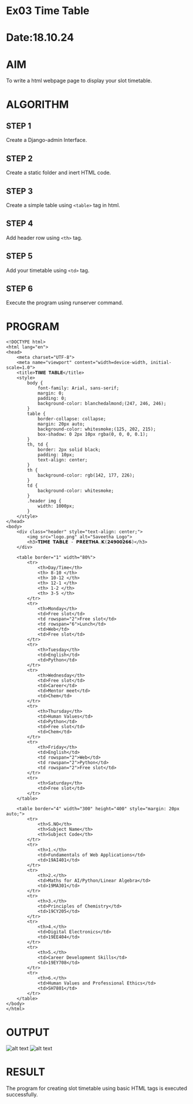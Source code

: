 # Ex03 Time Table
# Date:18.10.24
# AIM
To write a html webpage page to display your slot timetable.

# ALGORITHM
## STEP 1
Create a Django-admin Interface.

## STEP 2
Create a static folder and inert HTML code.

## STEP 3
Create a simple table using `<table>` tag in html.

## STEP 4
Add header row using `<th>` tag.

## STEP 5
Add your timetable using `<td>` tag.

## STEP 6
Execute the program using runserver command.

# PROGRAM
```
<!DOCTYPE html>
<html lang="en">
<head>
    <meta charset="UTF-8">
    <meta name="viewport" content="width=device-width, initial-scale=1.0">
    <title>𝐓𝐈𝐌𝐄 𝐓𝐀𝐁𝐋𝐄</title>
    <style>
        body {
            font-family: Arial, sans-serif;
            margin: 0;
            padding: 0;
            background-color: blanchedalmond;(247, 246, 246);
        }
        table {
            border-collapse: collapse;
            margin: 20px auto;
            background-color: whitesmoke;(125, 202, 215);
            box-shadow: 0 2px 10px rgba(0, 0, 0, 0.1);
        }
        th, td {
            border: 2px solid black;
            padding: 10px;
            text-align: center;
        }
        th {
            background-color: rgb(142, 177, 226);
        }
        td {
            background-color: whitesmoke;
        }
        .header img {
            width: 1000px;
        }
    </style>
</head>
<body>
    <div class="header" style="text-align: center;">
        <img src="logo.png" alt="Saveetha Logo">
        <h3>𝗧𝗜𝗠𝗘 𝗧𝗔𝗕𝗟𝗘 - 𝗣𝗥𝗘𝗘𝗧𝗛𝗔.𝗞(𝟮𝟰𝟵𝟬𝟬𝟮𝟲𝟲)</h3>
    </div>
    
    <table border="1" width="80%">
        <tr>
            <th>Day/Time</th>
            <th> 8-10 </th>
            <th> 10-12 </th>
            <th> 12-1 </th>
            <th> 1-2 </th>
            <th> 3-5 </th>
        </tr>
        <tr>
            <th>Monday</th>
            <td>Free slot</td>
            <td rowspan="2">Free slot</td>
            <td rowspan="6">Lunch</td>
            <td>Web</td>
            <td>Free slot</td>
        </tr>
        <tr>
            <th>Tuesday</th>
            <td>English</td>
            <td>Python</td>
        </tr>
        <tr>
            <th>Wednesday</th>
            <td>Free slot</td>
            <td>Career</td>
            <td>Mentor meet</td>
            <td>Chem</td>
        </tr>
        <tr>
            <th>Thursday</th>
            <td>Human Values</td>
            <td>Python</td>
            <td>Free slot</td>
            <td>Chem</td>
        </tr>
        <tr>
            <th>Friday</th>
            <td>English</td>
            <td rowspan="2">Web</td>
            <td rowspan="2">Python</td>
            <td rowspan="2">Free slot</td>
        </tr>
        <tr>
            <th>Saturday</th>
            <td>Free slot</td>
        </tr>
    </table>

    <table border="4" width="300" height="400" style="margin: 20px auto;">
        <tr>
            <th>S.NO</th>
            <th>Subject Name</th>
            <th>Subject Code</th>
        </tr>
        <tr>
            <th>1.</th>
            <td>Fundamentals of Web Applications</td>
            <td>19AI401</td>
        </tr>
        <tr>
            <th>2.</th>
            <td>Maths for AI/Python/Linear Algebra</td>
            <td>19MA301</td>
        </tr>
        <tr>
            <th>3.</th>
            <td>Principles of Chemistry</td>
            <td>19CY205</td>
        </tr>
        <tr>
            <th>4.</th>
            <td>Digital Electronics</td>
            <td>19EE404</td>
        </tr>
        <tr>
            <th>5.</th>
            <td>Career Development Skills</td>
            <td>19EY708</td>
        </tr>
        <tr>
            <th>6.</th>
            <td>Human Values and Professional Ethics</td>
            <td>SH7801</td>
        </tr>
    </table>
</body>
</html>

```
# OUTPUT
![alt text](<Screenshot 2024-12-05 223935.png>)
![alt text](<Screenshot 2024-12-05 224943.png>)
# RESULT
The program for creating slot timetable using basic HTML tags is executed successfully.

